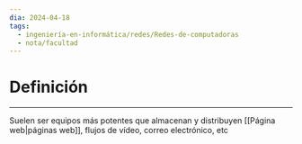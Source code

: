 ```yaml
---
dia: 2024-04-18
tags:
  - ingeniería-en-informática/redes/Redes-de-computadoras
  - nota/facultad
---
```

# Definición
---
Suelen ser equipos más potentes que almacenan y distribuyen [[Página web|páginas web]], flujos de vídeo, correo electrónico, etc